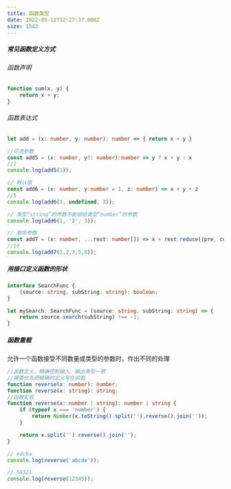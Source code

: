 ```yaml
---
title: 函数类型
date: 2022-05-12T12:27:37.000Z
size: 1543
---
```

##### 常见函数定义方式

###### 函数声明

```typescript
function sum(x, y) {
    return x + y;
}
```

###### 函数表达式

```typescript
let add = (x: number, y: number): number => { return x + y }
```

```typescript
//可选参数
const add5 = (x: number, y?: number):number => y ? x + y : x
//1
console.log(add5(1));

// 默认值
const add6 = (x: number, y:number = 1, z: number) => x + y + z
//5
console.log(add6(1, undefined, 3));

// 类型“string”的参数不能赋给类型“number”的参数
console.log(add6(1, '2', 3));

// 剩余参数
const add7 = (x: number, ...rest: number[]) => x + rest.reduce((pre, cur) => pre + cur)
//19
console.log(add7(1,2,3,5,8));
```

##### 用接口定义函数的形状

```typescript
interface SearchFunc {
    (source: string, subString: string): boolean;
}

let mySearch: SearchFunc = (source: string, subString: string) => {
    return source.search(subString) !== -1;
}
```

##### 函数重载

允许一个函数接受不同数量或类型的参数时，作出不同的处理

```typescript
//函数定义，精确控制输入、输出类型一致
//需要优先把精确的定义写在前面
function reverse(x: number): number;
function reverse(x: string): string;
//函数实现
function reverse(x: number | string): number | string {
    if (typeof x === 'number') {
        return Number(x.toString().split('').reverse().join(''));
    }

    return x.split('').reverse().join('');
}

// edcba
console.log(reverse('abcde'));

// 54321
console.log(reverse(12345));
```

